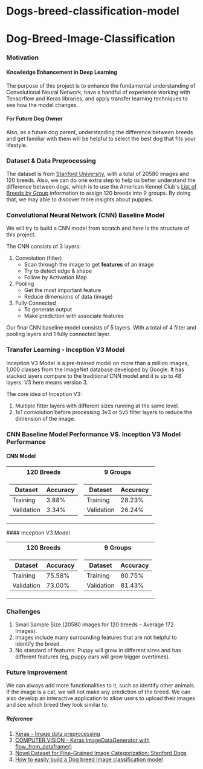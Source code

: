 # Dogs-breed-classification-model
# Dog-Breed-Image-Classification
### Motivation
#### Knowledge Enhancement in Deep Learning 
The purpose of this project is to enhance the fundamental understanding of Convolutional Neural Network, have a handful of experience working with Tensorflow and Keras libraries, and apply transfer learning techniques to see how the model changes. 
#### For Future Dog Owner 
Also, as a future dog parent, understanding the difference between breeds and get familiar with them will be helpful to select the best dog that fits your lifestyle.




### Dataset & Data Preprocessing 
The dataset is from [Stanford University](http://vision.stanford.edu/aditya86/ImageNetDogs/main.html), with a total of 20580 images and 120 breeds. Also, we can do one extra step to help us better understand the difference between dogs, which is to use the American Kennel Club's [List of Breeds by Group](https://www.akc.org/public-education/resources/general-tips-information/dog-breeds-sorted-groups/) information to assign 120 breeds into 9 groups. By doing that, we may able to discover more insights about puppies. 

### Convolutional Neural Network (CNN) Baseline Model

We will try to build a CNN model from scratch and here is the structure of this project. 

The CNN consists of 3 layers:
1. Convolution (filter)
      * Scan through the image to get **features** of an image
      * Try to detect edge & shape 
      * Follow by Activation Map
2. Pooling
      * Get the most important feature
      * Reduce dimensions of data (image)
3. Fully Connected
      * To generate output 
      * Make prediction with associate features

Our final CNN baseline model consists of 5 layers. With a total of 4 filter and pooling layers and 1 fully connected layer.


### Transfer Learning - Inception V3 Model
Inception V3 Model is a pre-trained model on more than a million images, 1,000 classes from the ImageNet database developed by Google. It has stacked layers compare to the traditional CNN model and it is up to 48 layers. V3 here means version 3.

The core idea of Inception V3:
1. Multiple fitter layers with different sizes running at the same level.
2. 1x1 convolution before processing 3v3 or 5v5 filter layers to reduce the dimension of the image.


### CNN Baseline Model Performance VS. Inception V3 Model Performance
#### CNN Model 

<table>
<tr><th>120 Breeds </th><th> 9 Groups </th></tr>
<tr><td>

|Dataset | Accuracy |
| ----------- | -------- |
| Training  | 3.88%|
| Validation  | 3.34% |

</td><td>

|Dataset | Accuracy |
| ----------- | -------- |
| Training  | 28.23%|
| Validation  | 26.24% |

</td></tr> </table>
#### Inception V3 Model

<table>
<tr><th>120 Breeds </th><th> 9 Groups </th></tr>
<tr><td>

|Dataset | Accuracy |
| ----------- | -------- |
| Training  | 75.58%|
| Validation  | 73.00%|

</td><td>

|Dataset | Accuracy |
| ----------- | -------- |
| Training  | 80.75%|
| Validation  | 81.43%|

</td></tr> </table>

### Challenges
1. Small Sample Size (20580 images for 120 breeds – Average 172 Images).
2. Images include many surrounding features that are not helpful to identify the breed.
3. No standard of features. Puppy will grow in different sizes and has different features (eg, puppy ears will grow bigger overtimes).

### Future Improvement
We can always add more functionalities to it, such as identify other animals. If the image is a cat, we will not make any prediction of the breed. We can also develop an interactive application to allow users to upload their images and see which breed they look similar to.

##### Reference
1. [Keras - Image data preprocessing](https://keras.io/api/preprocessing/image/)
2. [COMPUTER VISION - Keras ImageDataGenerator with flow_from_dataframe()](https://studymachinelearning.com/keras-imagedatagenerator-with-flow_from_dataframe/)
3. [Novel Dataset for Fine-Grained Image Categorization: Stanford Dogs](http://people.csail.mit.edu/khosla/papers/fgvc2011.pdf)
4. [How to easily build a Dog breed Image classification model](https://medium.com/nanonets/how-to-easily-build-a-dog-breed-image-classification-model-2fd214419cde)

